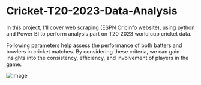 # Cricket-T20-2023-Data-Analysis
In this project, I'll cover web scraping (ESPN Cricinfo website), using python and Power BI to perform analysis part on T20 2023 world cup cricket data.


Following parameters help assess the performance of both batters and bowlers in cricket matches. By considering these criteria, we can gain insights into the consistency, efficiency, and involvement of players in the game.

![image](https://github.com/rishitamathur27/Cricket-T20-2023-Data-Analysis/assets/38039850/33cbc0ad-435d-44a1-9d6d-32898f1d224a)
